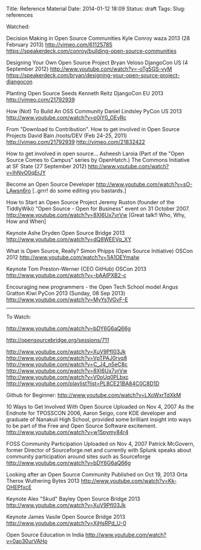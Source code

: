 Title: Reference Material
Date: 2014-01-12 18:09
Status: draft
Tags:
Slug: references


Watched:


Decision Making in Open Source Communities
Kyle Conroy
waza 2013 (28 February 2013)
http://vimeo.com/61125785
https://speakerdeck.com/conroy/building-open-source-communities


Designing Your Own Open Source Project
Bryan Veloso
DjangoCon US (4 September 2012)
http://www.youtube.com/watch?v=-oTg5GS-vyM
https://speakerdeck.com/bryan/designing-your-open-source-project-djangocon


Planting Open Source Seeds
Kenneth Reitz
DjangoCon EU 2013
http://vimeo.com/21792939


How (Not) To Build An OSS Community
Daniel Lindsley
PyCon US 2013
http://www.youtube.com/watch?v=o0jY0_OEyRc


From "Download to Contribution". How to get involved in Open Source Projects
David Bain
/roots/DEV (Feb 24-25, 2011)
http://vimeo.com/21792939
http://vimeo.com/21832422


How to get involved in open source...
Asheesh Laroia
(Part of the "Open Source Comes to Campus" series by OpenHatch.)
The Commons Initiative at SF State (27 September 2012)
http://www.youtube.com/watch?v=IhNvO0qErJY


Become an Open Source Developer
http://www.youtube.com/watch?v=sO-LAwsn6ro
[..grrr! do some editing you bastards.]


How to Start an Open Source Project
Jeremy Ruston (founder of the TiddlyWiki)
"Open Source - Open for Business" event on 31 October 2007.
http://www.youtube.com/watch?v=8XI6Ux7vrVw
[Great talk!! Who, Why, How and When]


Keynote
Ashe Dryden
Open Source Bridge 2013
http://www.youtube.com/watch?v=dQ8WEEVq_XY


What is Open Source, Really?
Simon Phipps (Open Source Initiative)
OSCon 2012
http://www.youtube.com/watch?v=1jA1OEYmaIw


Keynote
Tom Preston-Werner (CEO GitHub)
OSCon 2013
http://www.youtube.com/watch?v=-bAAlPXB2-c


Encouraging new programmers - the Open Tech School model
Angus Gratton
Kiwi PyCon 2013 (Sunday, 08 Sep 2013)
http://www.youtube.com/watch?v=MyYs1VGvF-E

---

To Watch:

http://www.youtube.com/watch?v=bDY6G6aQ66g

http://opensourcebridge.org/sessions/711

http://www.youtube.com/watch?v=XuV9PfI03Jk
http://www.youtube.com/watch?v=VpTPAJ0rvq8
http://www.youtube.com/watch?v=C_J4_n5eC8c
http://www.youtube.com/watch?v=8XI6Ux7vrVw
http://www.youtube.com/watch?v=V0oUq0PLbxc
http://www.youtube.com/playlist?list=PL8CE21BA84C0C8D1D


Github for Beginner:
http://www.youtube.com/watch?v=LXoWxrTdXkM

10 Ways to Get Involved With Open Source
Uploaded on Nov 4, 2007
As the Endnote for TPOSSCON 2006, Aaron Seigo, core KDE developer and graduate of Nanakuli High School, provided some brilliant insight into ways to be part of the Free and Open Source Software excitement.
http://www.youtube.com/watch?v=w15pymy84r4

FOSS Community Participation
Uploaded on Nov 4, 2007
Patrick McGovern, former Director of Sourceforge.net and currently with Splunk speaks about community participation around sites such as Sourceforge
http://www.youtube.com/watch?v=bDY6G6aQ66g


Looking after an Open Source Community
Published on Oct 19, 2013
Orta Therox
Wuthering Bytes 2013
http://www.youtube.com/watch?v=Kk-OHEPfxcE


Keynote
Alex "Skud" Bayley
Open Source Bridge 2013
http://www.youtube.com/watch?v=XuV9PfI03Jk


Keynote
James Vasile
Open Source Bridge 2013
http://www.youtube.com/watch?v=XiHsRPd_U-0


Open Source Education in India
http://www.youtube.com/watch?v=0ao30urVAHo
